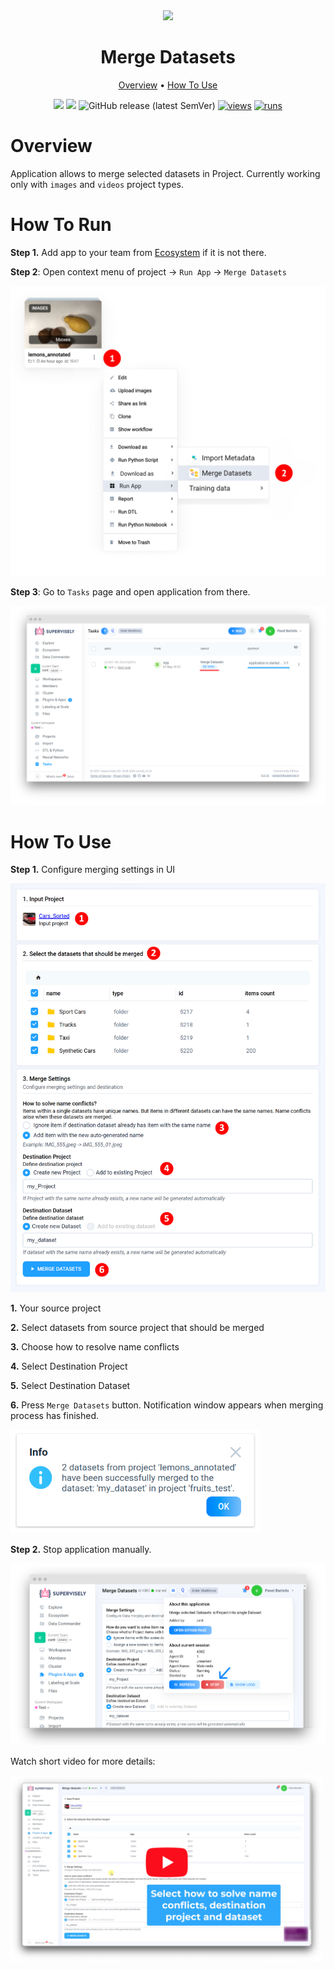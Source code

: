 <div align="center" markdown>
<img src="https://user-images.githubusercontent.com/48245050/182392835-74ef1899-fde8-459a-a628-b5ab5ed35210.png"/>

# Merge Datasets

<p align="center">
  <a href="#Overview">Overview</a> •
  <a href="#How-To-Use">How To Use</a>
</p>


[![](https://img.shields.io/badge/supervisely-ecosystem-brightgreen)](https://ecosystem.supervise.ly/apps/supervisely-ecosystem/merge-datasets)
[![](https://img.shields.io/badge/slack-chat-green.svg?logo=slack)](https://supervise.ly/slack)
![GitHub release (latest SemVer)](https://img.shields.io/github/v/release/supervisely-ecosystem/merge-datasets)
[![views](https://app.supervise.ly/img/badges/views/supervisely-ecosystem/merge-datasets.png)](https://supervise.ly)
[![runs](https://app.supervise.ly/img/badges/runs/supervisely-ecosystem/merge-datasets.png)](https://supervise.ly)

</div>

# Overview

Application allows to merge selected datasets in Project. Currently working only with `images` and `videos` project types.

# How To Run

**Step 1.** Add app to your team from [Ecosystem](https://ecosystem.supervise.ly/apps/merge-datasets) if it is not there.

**Step 2**: Open context menu of project -> `Run App` -> `Merge Datasets`

<img src="media/htr2.png"  width="600px"/>

**Step 3**: Go to `Tasks` page and open application from there.

<img src="media/htr3.png"/>

# How To Use


**Step 1.** Configure merging settings in UI 

<img src="media/htu1.png"/>

**1.** Your source project

**2.** Select datasets from source project that should be merged

**3.** Choose how to resolve name conflicts

**4.** Select Destination Project

**5.** Select Destination Dataset

**6.** Press `Merge Datasets` button. Notification window appears when merging process has finished. 
   
<img src="media/htu1a.png" width="400px"/>

**Step 2.** Stop application manually.

<img src="media/htu2.png" />

Watch short video for more details:

<a data-key="sly-embeded-video-link" href="https://www.youtube.com/watch?v=vfUjJXeWVY8" data-video-code="vfUjJXeWVY8">
    <img src="media/d.png" alt="SLY_EMBEDED_VIDEO_LINK"  style="max-width:500px;">
</a>
